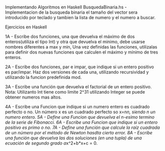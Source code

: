 Implementando Algoritmos en Haskell
BusquedaBinaria.hs - Implementacion de la busqueda binaria el tamaño del vector sera introducido por teclado y tambien la lista de numero y el numero a buscar.


Ejercicios en Haskell

1A - Escribe dos funciones, una que devuelva el máximo de dos enteros(utiliza el tipo Int) y otra
que devuelva el minimo, debe usarse nombres diferentes a max y min, Una vez definidas las funciones, 
utilizalas para definir dos nuevas funciones que calculen el máximo y mínimo de tres enteros.

2A - Escribe dos funciones, par e impar, que indique si un entero positivo es par/impar. Haz dos
versiones de cada una, utilizando recursividad y utilizando la funcion predefinida mod.

3A - Escribe una función que devuelva el factorial de un entero positivo.
    Nota: Utilizanto Int tiene como limite 2^31 utilizando Integer se puede obtener numeros mas altos.

4A - Escribe una Funcion que indique si un numero entero es cuadrado perfecto o no. Un número x es un cuadrado perfecto so x=n*n, siendo n un numero entero.
5A - Define una Funcion que devuelva el n-esimo termino de la serie de Fibonacci.
6A - Escribe una Funcion que indique si un entero positivo es primo o no.
7A - Define una función que calcule la raíz cuadrada de un número por el método de Newton hasdta cierto error.
8A - Escribe una función que devuelva las dos soluciones (en una tupla) de una ecuación de segundo grado
a*x^2+b*x+c = 0. 

